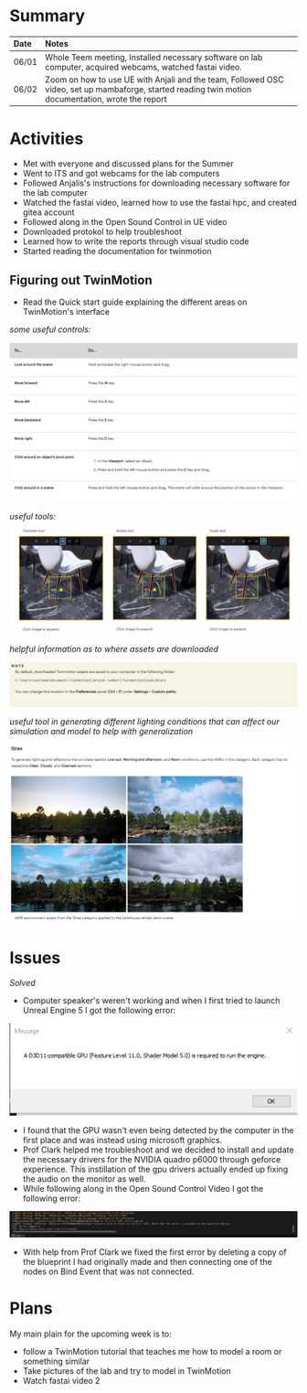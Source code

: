# Summary

| Date  | Notes
| :---- | :----
| 06/01 | Whole Teem meeting, Installed necessary software on lab computer, acquired webcams, watched fastai video.
| 06/02 | Zoom on how to use UE with Anjali and the team, Followed OSC video, set up mambaforge, started reading twin motion documentation, wrote the report

# Activities

- Met with everyone and discussed plans for the Summer
- Went to ITS and got webcams for the lab computers
- Followed Anjalis's instructions for downloading necessary software for the lab computer
- Watched the fastai video, learned how to use the fastai hpc, and created gitea account
- Followed along in the Open Sound Control in UE video 
- Downloaded protokol to help troubleshoot
- Learned how to write the reports through visual studio code
- Started reading the documentation for twinmotion

## Figuring out TwinMotion
- Read the Quick start guide explaining the different areas on TwinMotion's interface

*some useful controls:*

![Twin Motion Controls](Assets/TM2.png)

*useful tools:*
![Twin Motion Tools](Assets/TM1.png)

*helpful information as to where assets are downloaded*

![Twin Motion Assets](Assets/TM3.png)

*useful tool in generating different lighting conditions that can affect our simulation and model to help with generalization*

![Twin Motion Skies](Assets/TM4.png)

# Issues

*Solved*
- Computer speaker's weren't working and when I first tried to launch Unreal Engine 5 I got the following error:

![GPU Error for UE5](Assets/6-01-2023.png)

- I found that the GPU wasn't even being detected by the computer in the first place and was instead using microsoft graphics.
- Prof Clark helped me troubleshoot and we decided to install and update the necessary drivers for the NVIDIA quadro p6000 through geforce experience. This instillation of the gpu drivers actually ended up fixing the audio on the monitor as well.
- While following along in the Open Sound Control Video I got the following error:

![OSC Error](Assets/6-02-2023.png)

- With help from Prof Clark we fixed the first error by deleting a copy of the blueprint I had originally made and then connecting one of the nodes on Bind Event that was not connected.

# Plans

My main plain for the upcoming week is to:
- follow a TwinMotion tutorial that teaches me how to model a room or something similar
- Take pictures of the lab and try to model in TwinMotion
- Watch fastai video 2
